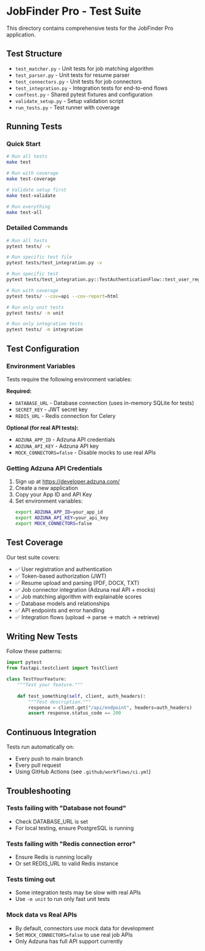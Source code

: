 
# JobFinder Pro - Test Suite

This directory contains comprehensive tests for the JobFinder Pro application.

## Test Structure

- `test_matcher.py` - Unit tests for job matching algorithm
- `test_parser.py` - Unit tests for resume parser
- `test_connectors.py` - Unit tests for job connectors
- `test_integration.py` - Integration tests for end-to-end flows
- `conftest.py` - Shared pytest fixtures and configuration
- `validate_setup.py` - Setup validation script
- `run_tests.py` - Test runner with coverage

## Running Tests

### Quick Start

```bash
# Run all tests
make test

# Run with coverage
make test-coverage

# Validate setup first
make test-validate

# Run everything
make test-all
```

### Detailed Commands

```bash
# Run all tests
pytest tests/ -v

# Run specific test file
pytest tests/test_integration.py -v

# Run specific test
pytest tests/test_integration.py::TestAuthenticationFlow::test_user_registration -v

# Run with coverage
pytest tests/ --cov=api --cov-report=html

# Run only unit tests
pytest tests/ -m unit

# Run only integration tests
pytest tests/ -m integration
```

## Test Configuration

### Environment Variables

Tests require the following environment variables:

**Required:**
- `DATABASE_URL` - Database connection (uses in-memory SQLite for tests)
- `SECRET_KEY` - JWT secret key
- `REDIS_URL` - Redis connection for Celery

**Optional (for real API tests):**
- `ADZUNA_APP_ID` - Adzuna API credentials
- `ADZUNA_API_KEY` - Adzuna API key
- `MOCK_CONNECTORS=false` - Disable mocks to use real APIs

### Getting Adzuna API Credentials

1. Sign up at https://developer.adzuna.com/
2. Create a new application
3. Copy your App ID and API Key
4. Set environment variables:
   ```bash
   export ADZUNA_APP_ID=your_app_id
   export ADZUNA_API_KEY=your_api_key
   export MOCK_CONNECTORS=false
   ```

## Test Coverage

Our test suite covers:

- ✅ User registration and authentication
- ✅ Token-based authorization (JWT)
- ✅ Resume upload and parsing (PDF, DOCX, TXT)
- ✅ Job connector integration (Adzuna real API + mocks)
- ✅ Job matching algorithm with explainable scores
- ✅ Database models and relationships
- ✅ API endpoints and error handling
- ✅ Integration flows (upload → parse → match → retrieve)

## Writing New Tests

Follow these patterns:

```python
import pytest
from fastapi.testclient import TestClient

class TestYourFeature:
    """Test your feature."""
    
    def test_something(self, client, auth_headers):
        """Test description."""
        response = client.get("/api/endpoint", headers=auth_headers)
        assert response.status_code == 200
```

## Continuous Integration

Tests run automatically on:
- Every push to main branch
- Every pull request
- Using GitHub Actions (see `.github/workflows/ci.yml`)

## Troubleshooting

### Tests failing with "Database not found"
- Check DATABASE_URL is set
- For local testing, ensure PostgreSQL is running

### Tests failing with "Redis connection error"
- Ensure Redis is running locally
- Or set REDIS_URL to valid Redis instance

### Tests timing out
- Some integration tests may be slow with real APIs
- Use `-m unit` to run only fast unit tests

### Mock data vs Real APIs
- By default, connectors use mock data for development
- Set `MOCK_CONNECTORS=false` to use real job APIs
- Only Adzuna has full API support currently
